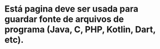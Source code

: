# Está pagina deve ser usada para guardar fonte de arquivos de programa (Java, C, PHP, Kotlin, Dart, etc). 
